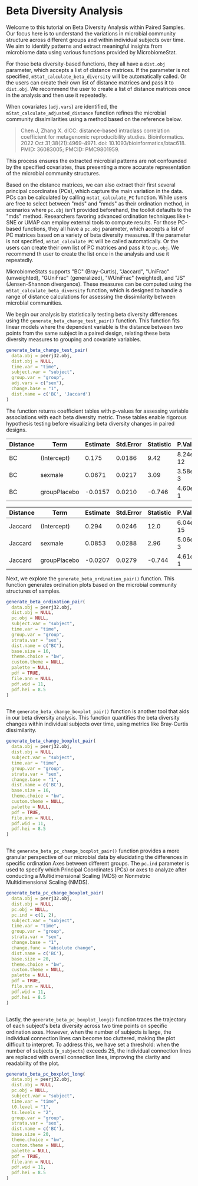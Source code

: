 # Beta Diversity Analysis

Welcome to this tutorial on Beta Diversity Analysis within Paired Samples. Our focus here is to understand the variations in microbial community structure across different groups and within individual subjects over time. We aim to identify patterns and extract meaningful insights from microbiome data using various functions provided by MicrobiomeStat.

For those beta diversity-based functions, they all have a `dist.obj` parameter, which accepts a list of distance matrices. If the parameter is not specified, `mStat_calculate_beta_diversity` will be automatically called. Or the users can create their own list of distance matrices and pass it to `dist.obj`. We recommend the user to create a list of distance matrices once in the analysis and then use it repeatedly.

When covariates (`adj.vars`) are identified, the `mStat_calculate_adjusted_distance` function refines the microbial community dissimilarities using a method based on the reference below.

> Chen J, Zhang X. dICC: distance-based intraclass correlation coefficient for metagenomic reproducibility studies. Bioinformatics. 2022 Oct 31;38(21):4969-4971. doi: 10.1093/bioinformatics/btac618. PMID: 36083005; PMCID: PMC9801959.

This process ensures the extracted microbial patterns are not confounded by the specified covariates, thus presenting a more accurate representation of the microbial community structures.

Based on the distance matrices, we can also extract their first several principal coordinates (PCs), which capture the main variation in the data. PCs can be calculated by calling `mstat_calculate_PC` function. While users are free to select between "mds" and "nmds" as their ordination method, in scenarios where `pc.obj` isn't provided beforehand, the toolkit defaults to the "mds" method. Researchers favoring advanced ordination techniques like t-SNE or UMAP can employ external tools to compute results. For those PC-based functions, they all have a `pc.obj` parameter, which accepts a list of PC matrices based on a variety of beta diversity measures. If the parameter is not specified, `mStat_calculate_PC` will be called automatically. Or the users can create their own list of PC matrices and pass it to `pc.obj`. We recommend th user to create the list once in the analysis and use it repeatedly.

MicrobiomeStats supports  "BC" (Bray-Curtis), "Jaccard", "UniFrac" (unweighted), "GUniFrac" (generalized), "WUniFrac" (weighted), and "JS" (Jensen-Shannon divergence). These measures can be computed using the `mStat_calculate_beta_diversity` function, which is designed to handle a range of distance calculations for assessing the dissimilarity between microbial communities.

We begin our analysis by statistically testing beta diversity differences using the `generate_beta_change_test_pair()` function. This function fits linear models where the dependent variable is the distance between two points from the same subject in a paired design, relating these beta diversity measures to grouping and covariate variables.

```r
generate_beta_change_test_pair(
  data.obj = peerj32.obj,
  dist.obj = NULL,
  time.var = "time",
  subject.var = "subject",
  group.var = "group",
  adj.vars = c("sex"),
  change.base = "1",
  dist.name = c('BC', 'Jaccard') 
)
```

The function returns coefficient tables with p-values for assessing variable associations with each beta diversity metric. These tables enable rigorous hypothesis testing before visualizing beta diversity changes in paired designs.

<table><thead><tr><th width="134">Distance</th><th>Term</th><th>Estimate</th><th>Std.Error</th><th>Statistic</th><th>P.Value</th></tr></thead><tbody><tr><td>BC</td><td>(Intercept)</td><td>0.175</td><td>0.0186</td><td>9.42</td><td>8.24e-12</td></tr><tr><td>BC</td><td>sexmale</td><td>0.0671</td><td>0.0217</td><td>3.09</td><td>3.58e-3</td></tr><tr><td>BC</td><td>groupPlacebo</td><td>-0.0157</td><td>0.0210</td><td>-0.746</td><td>4.60e-1</td></tr></tbody></table>

<table><thead><tr><th width="123">Distance</th><th>Term</th><th>Estimate</th><th>Std.Error</th><th>Statistic</th><th>P.Value</th></tr></thead><tbody><tr><td>Jaccard</td><td>(Intercept)</td><td>0.294</td><td>0.0246</td><td>12.0</td><td>6.04e-15</td></tr><tr><td>Jaccard</td><td>sexmale</td><td>0.0853</td><td>0.0288</td><td>2.96</td><td>5.06e-3</td></tr><tr><td>Jaccard</td><td>groupPlacebo</td><td>-0.0207</td><td>0.0279</td><td>-0.744</td><td>4.61e-1</td></tr></tbody></table>

Next, we explore the `generate_beta_ordination_pair()` function. This function generates ordination plots based on the microbial community structures of samples.

```r
generate_beta_ordination_pair(
  data.obj = peerj32.obj,
  dist.obj = NULL,
  pc.obj = NULL,
  subject.var = "subject",
  time.var = "time",
  group.var = "group",
  strata.var = "sex",
  dist.name = c("BC"),
  base.size = 16,
  theme.choice = "bw",
  custom.theme = NULL,
  palette = NULL,
  pdf = TRUE,
  file.ann = NULL,
  pdf.wid = 11,
  pdf.hei = 8.5
)
```

<figure><img src="../.gitbook/assets/Screenshot 2023-10-11 at 15.07.10.png" alt=""><figcaption></figcaption></figure>

The `generate_beta_change_boxplot_pair()` function is another tool that aids in our beta diversity analysis. This function quantifies the beta diversity changes within individual subjects over time, using metrics like Bray-Curtis dissimilarity.

```r
generate_beta_change_boxplot_pair(
  data.obj = peerj32.obj,
  dist.obj = NULL,
  subject.var = "subject",
  time.var = "time",
  group.var = "group",
  strata.var = "sex",
  change.base = "1",
  dist.name = c('BC'),
  base.size = 16,
  theme.choice = "bw",
  custom.theme = NULL,
  palette = NULL,
  pdf = TRUE,
  file.ann = NULL,
  pdf.wid = 11,
  pdf.hei = 8.5
)
```

<figure><img src="../.gitbook/assets/Screenshot 2023-10-11 at 15.08.07.png" alt=""><figcaption></figcaption></figure>

The `generate_beta_pc_change_boxplot_pair()` function provides a more granular perspective of our microbial data by elucidating the differences in specific ordination Axes between different groups. The `pc.ind` parameter is used to specify which Principal Coordinates (PCs) or axes to analyze after conducting a Multidimensional Scaling (MDS) or Nonmetric Multidimensional Scaling (NMDS).

```r
generate_beta_pc_change_boxplot_pair(
  data.obj = peerj32.obj,
  dist.obj = NULL,
  pc.obj = NULL,
  pc.ind = c(1, 2),
  subject.var = "subject",
  time.var = "time",
  group.var = "group",
  strata.var = "sex",
  change.base = "1",
  change.func = "absolute change",
  dist.name = c('BC'),
  base.size = 20,
  theme.choice = "bw",
  custom.theme = NULL,
  palette = NULL,
  pdf = TRUE,
  file.ann = NULL,
  pdf.wid = 11,
  pdf.hei = 8.5
)
```

<figure><img src="../.gitbook/assets/Screenshot 2023-10-11 at 15.09.03.png" alt=""><figcaption></figcaption></figure>

Lastly, the `generate_beta_pc_boxplot_long()` function traces the trajectory of each subject's beta diversity across two time points on specific ordination axes. However, when the number of subjects is large, the individual connection lines can become too cluttered, making the plot difficult to interpret. To address this, we have set a threshold: when the number of subjects (`n_subjects`) exceeds 25, the individual connection lines are replaced with overall connection lines, improving the clarity and readability of the plot.

```r
generate_beta_pc_boxplot_long(
  data.obj = peerj32.obj,
  dist.obj = NULL,
  pc.obj = NULL,
  subject.var = "subject",
  time.var = "time",
  t0.level = "1",
  ts.levels = "2",
  group.var = "group",
  strata.var = "sex",
  dist.name = c('BC'),
  base.size = 20,
  theme.choice = "bw",
  custom.theme = NULL,
  palette = NULL,
  pdf = TRUE,
  file.ann = NULL,
  pdf.wid = 11,
  pdf.hei = 8.5
)
```

<figure><img src="../.gitbook/assets/Screenshot 2023-10-11 at 15.10.07.png" alt=""><figcaption></figcaption></figure>
